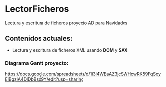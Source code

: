 # LectorFicheros
Lectura y escritura de ficheros proyecto AD para Navidades

## Contenidos actuales:
- Lectura y escritura de ficheros XML usando **DOM** y **SAX**

### Diagrama Gantt proyecto:
https://docs.google.com/spreadsheets/d/1i3l4WEaAZ3jcSWHcwRK59FqSoyElBgziA4DlDbBsd9Y/edit?usp=sharing
